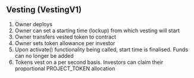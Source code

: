 ## Vesting (VestingV1)

1. Owner deploys
2. Owner can set a starting time (lockup) from which vesting will start
3. Owner transfers vested token to contract
4. Owner sets token allowance per investor
5. Upon activate() functionality being called, start time is finalised. Funds can no longer be added
6. Tokens vest on a per second basis. Investors can claim their proportional PROJECT_TOKEN allocation
